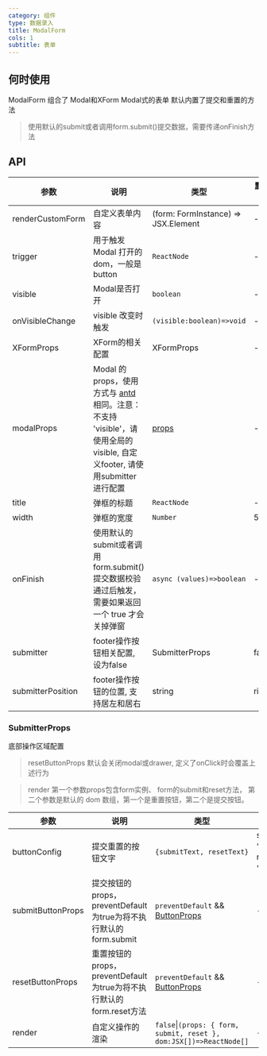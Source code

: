 ```yaml
---
category: 组件
type: 数据录入
title: ModalForm
cols: 1
subtitle: 表单
---
```


## 何时使用

ModalForm 组合了 Modal和XForm Modal式的表单 默认内置了提交和重置的方法
> 使用默认的submit或者调用form.submit()提交数据，需要传递onFinish方法

## API

| 参数 | 说明 | 类型 | 默认值 |
| --- | --- | --- | --- |
|renderCustomForm|自定义表单内容|(form: FormInstance) => JSX.Element|-|
| trigger | 用于触发 Modal 打开的 dom，一般是 button | `ReactNode` | - |
| visible | Modal是否打开 | `boolean` | - |
| onVisibleChange | visible 改变时触发 | `(visible:boolean)=>void` | - |
| XFormProps | XForm的相关配置| XFormProps | - |
| modalProps | Modal 的 props，使用方式与 [antd](https://ant.design/components/modal-cn/) 相同。注意：不支持 'visible'，请使用全局的 visible, 自定义footer, 请使用submitter进行配置 | [props](https://ant.design/components/modal-cn/#API) | - |
| title | 弹框的标题 | `ReactNode` | - |
| width | 弹框的宽度 | `Number` | 500 |
| onFinish | 使用默认的submit或者调用form.submit()提交数据校验通过后触发，需要如果返回一个 true 才会关掉弹窗 | `async (values)=>boolean` | - |
| submitter | footer操作按钮相关配置, 设为false | SubmitterProps | false | - |
| submitterPosition | footer操作按钮的位置, 支持居左和居右 | string | right |

### SubmitterProps

底部操作区域配置

> resetButtonProps 默认会关闭modal或drawer, 定义了onClick时会覆盖上述行为

> render 第一个参数props包含form实例、 form的submit和reset方法， 第二个参数是默认的 dom 数组，第一个是重置按钮，第二个是提交按钮。

| 参数 | 说明 | 类型 | 默认值 |
| --- | --- | --- | --- |
| buttonConfig | 提交重置的按钮文字 | `{submitText, resetText}` | submitText: '确定' resetText: '取消'   |
| submitButtonProps | 提交按钮的 props，preventDefault为true为将不执行默认的form.submit  | `preventDefault` && [ButtonProps](https://ant.design/components/button-cn/) | - |
| resetButtonProps | 重置按钮的 props，preventDefault为true为将不执行默认的form.reset方法 | `preventDefault` &&  [ButtonProps](https://ant.design/components/button-cn/) | - |
| render | 自定义操作的渲染 | `false`\|`(props: { form, submit, reset }, dom:JSX[])=>ReactNode[]`   | - |
